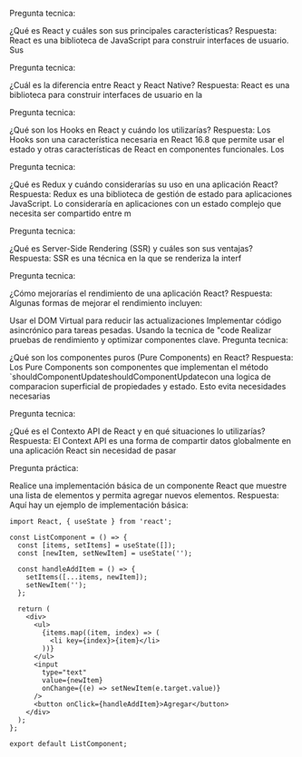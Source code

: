 Pregunta tecnica:

¿Qué es React y cuáles son sus principales características?
Respuesta: React es una biblioteca de JavaScript para construir interfaces de usuario. Sus

Pregunta tecnica:

¿Cuál es la diferencia entre React y React Native?
Respuesta: React es una biblioteca para construir interfaces de usuario en la

Pregunta tecnica:

¿Qué son los Hooks en React y cuándo los utilizarías?
Respuesta: Los Hooks son una característica necesaria en React 16.8 que permite usar el estado y otras características de React en componentes funcionales. Los

Pregunta tecnica:

¿Qué es Redux y cuándo considerarías su uso en una aplicación React?
Respuesta: Redux es una biblioteca de gestión de estado para aplicaciones JavaScript. Lo consideraría en aplicaciones con un estado complejo que necesita ser compartido entre m

Pregunta tecnica:

¿Qué es Server-Side Rendering (SSR) y cuáles son sus ventajas?
Respuesta: SSR es una técnica en la que se renderiza la interf

Pregunta tecnica:

¿Cómo mejorarías el rendimiento de una aplicación React?
Respuesta: Algunas formas de mejorar el rendimiento incluyen:

Usar el DOM Virtual para reducir las actualizaciones
Implementar código asincrónico para tareas pesadas.
Usando la tecnica de "code
Realizar pruebas de rendimiento y optimizar componentes clave.
Pregunta tecnica:

¿Qué son los componentes puros (Pure Components) en React?
Respuesta: Los Pure Components son componentes que implementan el método `shouldComponentUpdateshouldComponentUpdatecon una logica de comparacion superficial de propiedades y estado. Esto evita necesidades necesarias

Pregunta tecnica:

¿Qué es el Contexto API de React y en qué situaciones lo utilizarías?
Respuesta: El Context API es una forma de compartir datos globalmente en una aplicación React sin necesidad de pasar

Pregunta práctica:

Realice una implementación básica de un componente React que muestre una lista de elementos y permita agregar nuevos elementos.
Respuesta: Aquí hay un ejemplo de implementación básica:

````
import React, { useState } from 'react';

const ListComponent = () => {
  const [items, setItems] = useState([]);
  const [newItem, setNewItem] = useState('');

  const handleAddItem = () => {
    setItems([...items, newItem]);
    setNewItem('');
  };

  return (
    <div>
      <ul>
        {items.map((item, index) => (
          <li key={index}>{item}</li>
        ))}
      </ul>
      <input
        type="text"
        value={newItem}
        onChange={(e) => setNewItem(e.target.value)}
      />
      <button onClick={handleAddItem}>Agregar</button>
    </div>
  );
};

export default ListComponent;
````
